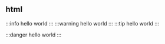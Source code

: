 ## html

:::info
hello world
:::
:::warning
hello world
:::
:::tip
hello world
:::

:::danger
hello world
:::
